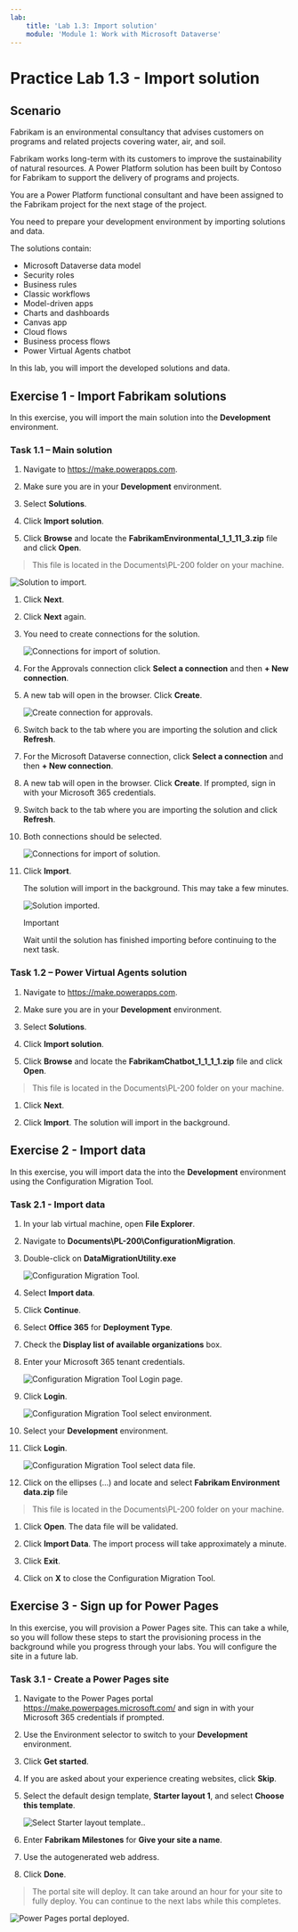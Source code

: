 ```yaml
---
lab:
    title: 'Lab 1.3: Import solution'
    module: 'Module 1: Work with Microsoft Dataverse'
---
```


# Practice Lab 1.3 - Import solution

## Scenario

Fabrikam is an environmental consultancy that advises customers on programs and related projects covering water, air, and soil.

Fabrikam works long-term with its customers to improve the sustainability of natural resources. A Power Platform solution has been built by Contoso for Fabrikam to support the delivery of programs and projects.

You are a Power Platform functional consultant and have been assigned to the Fabrikam project for the next stage of the project.

You need to prepare your development environment by importing solutions and data.

The solutions contain:

- Microsoft Dataverse data model
- Security roles
- Business rules
- Classic workflows
- Model-driven apps
- Charts and dashboards
- Canvas app
- Cloud flows
- Business process flows
- Power Virtual Agents chatbot

In this lab, you will import the developed solutions and data.

## Exercise 1 - Import Fabrikam solutions

In this exercise, you will import the main solution into the **Development** environment.

### Task 1.1 – Main solution

1. Navigate to <https://make.powerapps.com>.

1. Make sure you are in your **Development** environment.

1. Select **Solutions**.

1. Click **Import solution**.

1. Click **Browse** and locate the **FabrikamEnvironmental_1_1_11_3.zip** file and click **Open**.

> This file is located in the Documents\PL-200 folder on your machine.

![Solution to import.](../media/solution-to-import.png)

1. Click **Next**.

1. Click **Next** again.

1. You need to create connections for the solution.

    ![Connections for import of solution.](../media/connections-for-solution.png)

1. For the Approvals connection click **Select a connection** and then **+ New connection**.

1. A new tab will open in the browser. Click **Create**.

    ![Create connection for approvals.](../media/create-approvals-connection.png)

1. Switch back to the tab where you are importing the solution and click **Refresh**.

1. For the Microsoft Dataverse connection, click **Select a connection** and then **+ New connection**.

1. A new tab will open in the browser. Click **Create**. If prompted, sign in with your Microsoft 365 credentials.

1. Switch back to the tab where you are importing the solution and click **Refresh**.

1. Both connections should be selected.

    ![Connections for import of solution.](../media/connections-for-solution-added.png)

1. Click **Import**.

    The solution will import in the background. This may take a few minutes.

    ![Solution imported.](../media/solution-imported.png)

    > [!IMPORTANT]
    > Wait until the solution has finished importing  before continuing to the next task.

### Task 1.2 – Power Virtual Agents solution

1. Navigate to <https://make.powerapps.com>.

1. Make sure you are in your **Development** environment.

1. Select **Solutions**.

1. Click **Import solution**.

1. Click **Browse** and locate the **FabrikamChatbot_1_1_1_1.zip** file and click **Open**.

> This file is located in the Documents\PL-200 folder on your machine.

1. Click **Next**.

1. Click **Import**. The solution will import in the background.

## Exercise 2 - Import data

In this exercise, you will import data the into the **Development** environment using the Configuration Migration Tool.

### Task 2.1 - Import data

1. In your lab virtual machine, open **File Explorer**.

1. Navigate to **Documents\PL-200\ConfigurationMigration**.

1. Double-click on **DataMigrationUtility.exe**

    ![Configuration Migration Tool.](../media/configuration-migration-step1.png)

1. Select **Import data**.

1. Click **Continue**.

1. Select **Office 365** for **Deployment Type**.

1. Check the **Display list of available organizations** box.

1. Enter your Microsoft 365 tenant credentials.

    ![Configuration Migration Tool Login page.](../media/configuration-migration-step2.png)

1. Click **Login**.

    ![Configuration Migration Tool select environment.](../media/configuration-migration-step3a.png)

1. Select your **Development** environment.

1. Click **Login**.

    ![Configuration Migration Tool select data file.](../media/configuration-migration-step4.png)

1. Click on the ellipses (...) and locate and select **Fabrikam Environment data.zip** file

> This file is located in the Documents\PL-200 folder on your machine.

1. Click **Open**. The data file will be validated.

1. Click **Import Data**. The import process will take approximately a minute.

1. Click **Exit**.

1. Click on **X** to close the Configuration Migration Tool.

## Exercise 3 - Sign up for Power Pages

In this exercise, you will provision a Power Pages site. This can take a while, so you will follow these steps to start the provisioning process in the background while you progress through your labs. You will configure the site in a future lab.

### Task 3.1 - Create a Power Pages site

1. Navigate to the Power Pages portal <https://make.powerpages.microsoft.com/> and sign in with your Microsoft 365 credentials if prompted.

1. Use the Environment selector to switch to your **Development** environment.

1. Click **Get started**.

1. If you are asked about your experience creating websites, click **Skip**.

1. Select the default design template, **Starter layout 1**, and select **Choose this template**.

    ![Select Starter layout template..](../media/power-pages-starter.png)

1. Enter **Fabrikam Milestones** for **Give your site a name**.

1. Use the autogenerated web address.

1. Click **Done**.

> The portal site will deploy. It can take around an hour for your site to fully deploy. You can continue to the next labs while this completes.

![Power Pages portal deployed.](../media/portal-deployed.png)
